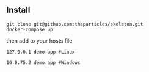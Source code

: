 ## Install

```
git clone git@github.com:theparticles/skeleton.git
docker-compose up
```
then add to your hosts file

```
127.0.0.1 demo.app #Linux

10.0.75.2 demo.app #Windows
```

